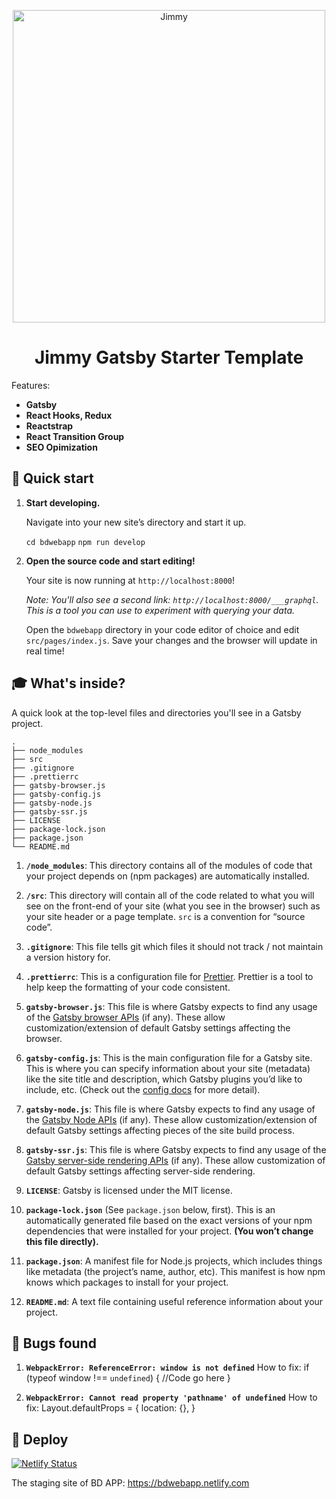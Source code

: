 
<p align="center">
  <a href="https://www.jimmytruong.ca">
    <img alt="Jimmy" src="https://cyberworld.cloud/images/gatsby-redux.png" width="500" />
  </a>
</p>
<h1 align="center">
  Jimmy Gatsby Starter Template
</h1>


Features:

- **Gatsby**
- **React Hooks, Redux** 
- **Reactstrap**
- **React Transition Group**
- **SEO Opimization**


## 🚀 Quick start

1.  **Start developing.**

    Navigate into your new site’s directory and start it up.

    `cd bdwebapp`
    `npm run develop`

2.  **Open the source code and start editing!**

    Your site is now running at `http://localhost:8000`!

    _Note: You'll also see a second link: _`http://localhost:8000/___graphql`_. This is a tool you can use to experiment with querying your data._

    Open the `bdwebapp` directory in your code editor of choice and edit `src/pages/index.js`. Save your changes and the browser will update in real time!

## 🎓 What's inside?

A quick look at the top-level files and directories you'll see in a Gatsby project.

    .
    ├── node_modules
    ├── src
    ├── .gitignore
    ├── .prettierrc
    ├── gatsby-browser.js
    ├── gatsby-config.js
    ├── gatsby-node.js
    ├── gatsby-ssr.js
    ├── LICENSE
    ├── package-lock.json
    ├── package.json
    └── README.md

1.  **`/node_modules`**: This directory contains all of the modules of code that your project depends on (npm packages) are automatically installed.

2.  **`/src`**: This directory will contain all of the code related to what you will see on the front-end of your site (what you see in the browser) such as your site header or a page template. `src` is a convention for “source code”.

3.  **`.gitignore`**: This file tells git which files it should not track / not maintain a version history for.

4.  **`.prettierrc`**: This is a configuration file for [Prettier](https://prettier.io/). Prettier is a tool to help keep the formatting of your code consistent.

5.  **`gatsby-browser.js`**: This file is where Gatsby expects to find any usage of the [Gatsby browser APIs](https://www.gatsbyjs.org/docs/browser-apis/) (if any). These allow customization/extension of default Gatsby settings affecting the browser.

6.  **`gatsby-config.js`**: This is the main configuration file for a Gatsby site. This is where you can specify information about your site (metadata) like the site title and description, which Gatsby plugins you’d like to include, etc. (Check out the [config docs](https://www.gatsbyjs.org/docs/gatsby-config/) for more detail).

7.  **`gatsby-node.js`**: This file is where Gatsby expects to find any usage of the [Gatsby Node APIs](https://www.gatsbyjs.org/docs/node-apis/) (if any). These allow customization/extension of default Gatsby settings affecting pieces of the site build process.

8.  **`gatsby-ssr.js`**: This file is where Gatsby expects to find any usage of the [Gatsby server-side rendering APIs](https://www.gatsbyjs.org/docs/ssr-apis/) (if any). These allow customization of default Gatsby settings affecting server-side rendering.

9.  **`LICENSE`**: Gatsby is licensed under the MIT license.

10. **`package-lock.json`** (See `package.json` below, first). This is an automatically generated file based on the exact versions of your npm dependencies that were installed for your project. **(You won’t change this file directly).**

11. **`package.json`**: A manifest file for Node.js projects, which includes things like metadata (the project’s name, author, etc). This manifest is how npm knows which packages to install for your project.

12. **`README.md`**: A text file containing useful reference information about your project.

## 🐞 Bugs found

1. **`WebpackError: ReferenceError: window is not defined`**
How to fix: 
if (typeof window !== `undefined`) {
//Code go here
}

2. **`WebpackError: Cannot read property 'pathname' of undefined`**
How to fix:
Layout.defaultProps = {
  location: {},
}

## 💫 Deploy

[![Netlify Status](https://api.netlify.com/api/v1/badges/d1d22537-b529-474d-9d70-3c73c89fb7cd/deploy-status)](https://app.netlify.com/sites/bdwebapp/deploys)

The staging site of BD APP: https://bdwebapp.netlify.com
